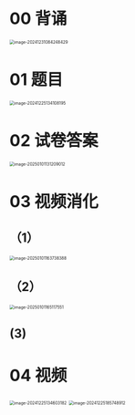 # 00 背诵

<img src="https://cvp.oss-cn-shanghai.aliyuncs.com/202412310842715.png" alt="image-20241231084248429" style="zoom:50%;" />



# 01 题目

<img src="https://cvp.oss-cn-shanghai.aliyuncs.com/202412251341278.png" alt="image-20241225134108195" style="zoom:50%;" />



# 02 试卷答案

<img src="https://cvp.oss-cn-shanghai.aliyuncs.com/202501011312338.png" alt="image-20250101131209012" style="zoom:50%;" />



# 03 视频消化



## （1）

<img src="https://cvp.oss-cn-shanghai.aliyuncs.com/202501011637505.png" alt="image-20250101163738388" style="zoom:50%;" />



## （2）

<img src="https://cvp.oss-cn-shanghai.aliyuncs.com/202501011651669.png" alt="image-20250101165117551" style="zoom:50%;" />



## (3)



# 04 视频

<img src="https://cvp.oss-cn-shanghai.aliyuncs.com/202412251346475.png" alt="image-20241225134603182" style="zoom:50%;" />

<img src="https://cvp.oss-cn-shanghai.aliyuncs.com/202412251857167.png" alt="image-20241225185748912" style="zoom:50%;" />

